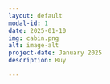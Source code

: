 ```yaml
---
layout: default
modal-id: 1
date: 2025-01-10
img: cabin.png
alt: image-alt
project-date: January 2025
description: Buy

---
```

